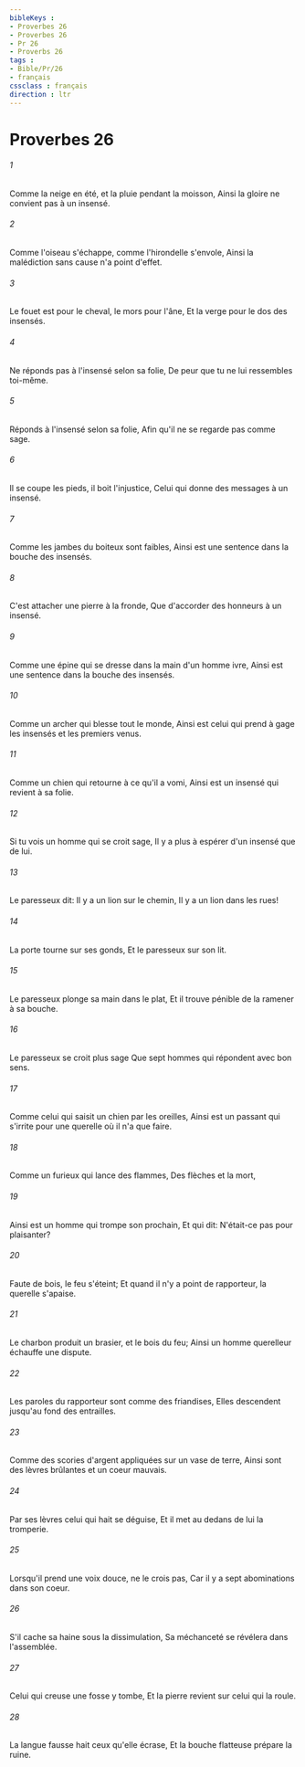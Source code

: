 ```yaml
---
bibleKeys : 
- Proverbes 26
- Proverbes 26
- Pr 26
- Proverbs 26
tags : 
- Bible/Pr/26
- français
cssclass : français
direction : ltr
---
```


# Proverbes 26

###### 1
Comme la neige en été, et la pluie pendant la moisson, Ainsi la gloire ne convient pas à un insensé.
###### 2
Comme l'oiseau s'échappe, comme l'hirondelle s'envole, Ainsi la malédiction sans cause n'a point d'effet.
###### 3
Le fouet est pour le cheval, le mors pour l'âne, Et la verge pour le dos des insensés.
###### 4
Ne réponds pas à l'insensé selon sa folie, De peur que tu ne lui ressembles toi-même.
###### 5
Réponds à l'insensé selon sa folie, Afin qu'il ne se regarde pas comme sage.
###### 6
Il se coupe les pieds, il boit l'injustice, Celui qui donne des messages à un insensé.
###### 7
Comme les jambes du boiteux sont faibles, Ainsi est une sentence dans la bouche des insensés.
###### 8
C'est attacher une pierre à la fronde, Que d'accorder des honneurs à un insensé.
###### 9
Comme une épine qui se dresse dans la main d'un homme ivre, Ainsi est une sentence dans la bouche des insensés.
###### 10
Comme un archer qui blesse tout le monde, Ainsi est celui qui prend à gage les insensés et les premiers venus.
###### 11
Comme un chien qui retourne à ce qu'il a vomi, Ainsi est un insensé qui revient à sa folie.
###### 12
Si tu vois un homme qui se croit sage, Il y a plus à espérer d'un insensé que de lui.
###### 13
Le paresseux dit: Il y a un lion sur le chemin, Il y a un lion dans les rues!
###### 14
La porte tourne sur ses gonds, Et le paresseux sur son lit.
###### 15
Le paresseux plonge sa main dans le plat, Et il trouve pénible de la ramener à sa bouche.
###### 16
Le paresseux se croit plus sage Que sept hommes qui répondent avec bon sens.
###### 17
Comme celui qui saisit un chien par les oreilles, Ainsi est un passant qui s'irrite pour une querelle où il n'a que faire.
###### 18
Comme un furieux qui lance des flammes, Des flèches et la mort,
###### 19
Ainsi est un homme qui trompe son prochain, Et qui dit: N'était-ce pas pour plaisanter?
###### 20
Faute de bois, le feu s'éteint; Et quand il n'y a point de rapporteur, la querelle s'apaise.
###### 21
Le charbon produit un brasier, et le bois du feu; Ainsi un homme querelleur échauffe une dispute.
###### 22
Les paroles du rapporteur sont comme des friandises, Elles descendent jusqu'au fond des entrailles.
###### 23
Comme des scories d'argent appliquées sur un vase de terre, Ainsi sont des lèvres brûlantes et un coeur mauvais.
###### 24
Par ses lèvres celui qui hait se déguise, Et il met au dedans de lui la tromperie.
###### 25
Lorsqu'il prend une voix douce, ne le crois pas, Car il y a sept abominations dans son coeur.
###### 26
S'il cache sa haine sous la dissimulation, Sa méchanceté se révélera dans l'assemblée.
###### 27
Celui qui creuse une fosse y tombe, Et la pierre revient sur celui qui la roule.
###### 28
La langue fausse hait ceux qu'elle écrase, Et la bouche flatteuse prépare la ruine.
